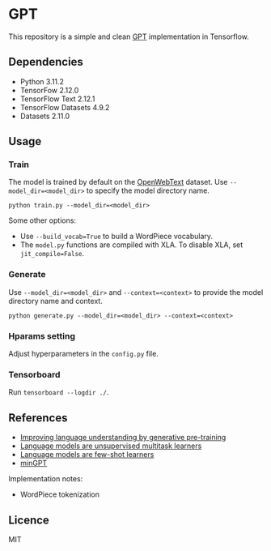# GPT
This repository is a simple and clean [GPT](https://cdn.openai.com/research-covers/language-unsupervised/language_understanding_paper.pdf)  implementation in Tensorflow.


## Dependencies
- Python 3.11.2
- TensorFow 2.12.0
- TensorFlow Text 2.12.1
- TensorFlow Datasets 4.9.2
- Datasets 2.11.0

## Usage
### Train
The model is trained by default on the [OpenWebText](https://huggingface.co/datasets/openwebtext) dataset. Use `--model_dir=<model_dir>` to specify the model directory name.
```
python train.py --model_dir=<model_dir> 
```

Some other options:
- Use `--build_vocab=True` to build a WordPiece vocabulary.
- The `model.py` functions are compiled with XLA. To disable XLA, set `jit_compile=False`.

### Generate
Use `--model_dir=<model_dir>` and `--context=<context>` to provide the model directory name and context.
```
python generate.py --model_dir=<model_dir> --context=<context>
```

### Hparams setting
Adjust hyperparameters in the `config.py` file.

### Tensorboard
Run `tensorboard --logdir ./`.


## References
- [Improving language understanding by generative pre-training](https://cdn.openai.com/research-covers/language-unsupervised/language_understanding_paper.pdf)
- [Language models are unsupervised multitask learners](https://cdn.openai.com/better-language-models/language_models_are_unsupervised_multitask_learners.pdf)
- [Language models are few-shot learners](https://proceedings.neurips.cc/paper/2020/file/1457c0d6bfcb4967418bfb8ac142f64a-Paper.pdf)
- [minGPT](https://github.com/karpathy/minGPT)

Implementation notes:
- WordPiece tokenization


## Licence
MIT
